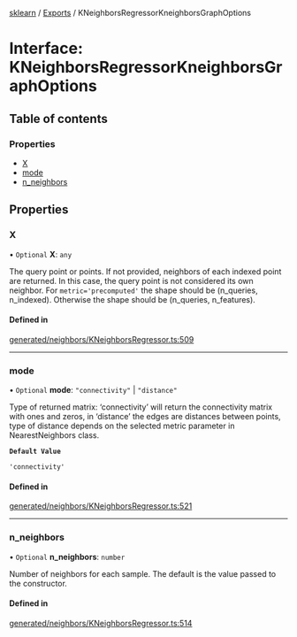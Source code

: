 [sklearn](../readme.md) / [Exports](../modules.md) / KNeighborsRegressorKneighborsGraphOptions

# Interface: KNeighborsRegressorKneighborsGraphOptions

## Table of contents

### Properties

- [X](KNeighborsRegressorKneighborsGraphOptions.md#x)
- [mode](KNeighborsRegressorKneighborsGraphOptions.md#mode)
- [n\_neighbors](KNeighborsRegressorKneighborsGraphOptions.md#n_neighbors)

## Properties

### X

• `Optional` **X**: `any`

The query point or points. If not provided, neighbors of each indexed point are returned. In this case, the query point is not considered its own neighbor. For `metric='precomputed'` the shape should be (n\_queries, n\_indexed). Otherwise the shape should be (n\_queries, n\_features).

#### Defined in

[generated/neighbors/KNeighborsRegressor.ts:509](https://github.com/transitive-bullshit/scikit-learn-ts/blob/367336a/packages/sklearn/src/generated/neighbors/KNeighborsRegressor.ts#L509)

___

### mode

• `Optional` **mode**: ``"connectivity"`` \| ``"distance"``

Type of returned matrix: ‘connectivity’ will return the connectivity matrix with ones and zeros, in ‘distance’ the edges are distances between points, type of distance depends on the selected metric parameter in NearestNeighbors class.

**`Default Value`**

`'connectivity'`

#### Defined in

[generated/neighbors/KNeighborsRegressor.ts:521](https://github.com/transitive-bullshit/scikit-learn-ts/blob/367336a/packages/sklearn/src/generated/neighbors/KNeighborsRegressor.ts#L521)

___

### n\_neighbors

• `Optional` **n\_neighbors**: `number`

Number of neighbors for each sample. The default is the value passed to the constructor.

#### Defined in

[generated/neighbors/KNeighborsRegressor.ts:514](https://github.com/transitive-bullshit/scikit-learn-ts/blob/367336a/packages/sklearn/src/generated/neighbors/KNeighborsRegressor.ts#L514)
